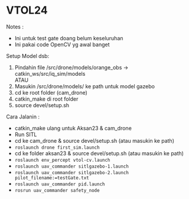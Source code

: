 # VTOL24
Notes :
* Ini untuk test gate doang belum keseluruhan
* Ini pakai code OpenCV yg awal banget

Setup Model dsb: 
1. Pindahin file /src/drone/models/orange_obs -> catkin_ws/src/iq_sim/models  
    ATAU 
1. Masukin /src/drone/models/ ke path untuk model gazebo
2. cd ke root folder (cam_drone)
3. catkin_make di root folder
4. source devel/setup.sh 

Cara Jalanin : 
- catkin_make ulang untuk Aksan23 & cam_drone
- Run SITL
- cd ke cam_drone & source devel/setup.sh (atau masukin ke path)
- `roslaunch drone first_sim.launch`
- cd ke folder aksan23 & source devel/setup.sh (atau masukin ke path)
- `roslaunch env_percept vtol-cv.launch`
- `roslaunch uav_commander sitlgazebo-1.launch`
- `roslaunch uav_commander sitlgazebo-2.launch pilot_filename:=testGate.txt`
- `roslaunch uav_commander pid.launch`
- `rosrun uav_commander safety_node`
